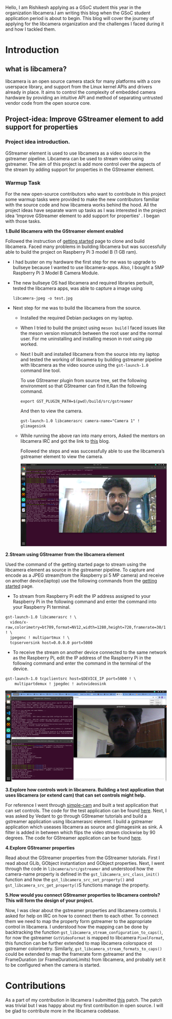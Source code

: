 
Hello, I am Rishikesh applying as a GSoC student this year in the organization libcamera.I am writing this blog when the GSoC student application period is about to begin. This blog will cover the journey of applying for the libcamera organization and the challenges I faced during it and how I tackled them.


# **Introduction**

## what is libcamera?
 libcamera is an open source camera stack for many platforms with a core userspace library, and support from the Linux kernel APIs and drivers already in place. It aims to control the complexity of embedded camera hardware by providing an intuitive API and method of separating untrusted vendor code from the open source core.



## **Project-idea: Improve GStreamer element to add support for properties**

### **Project idea introduction.**

GStreamer element is used to use libcamera as a video source in the gstreamer pipeline. Libcamera can be used to stream video using gstreamer. The aim of this project is add more control over the aspects of the stream by adding support for properties in the GStreamer element.

### **Warmup Task**

For the new open-source contributors who want to contribute in this project some warmup tasks were provided to make the new contributors familiar with the source code and how libcamera works behind the hood. All the project ideas have separate warm up tasks as I was interested in the project idea 'Improve GStreamer element to add support for properties' . I began with those tasks.

**1.Build libcamera with the GStreamer element enabled**

Followed the instruction of [getting started](https://libcamera.org/getting-started.html) page to clone and build libcamera. Faced many problems in building libcamera but was successfully able to build the project on Raspberry Pi 3 model B (1 GB ram).

* I had buster on my hardware the first step for me was to upgrade to bullseye because I wanted to use libcamera-apps. Also, I bought a 5MP Raspberry Pi 3 Model B Camera Module.
* The new bullseye OS had libcamera and required libraries perbuilt, tested the libcamera apps, was able to capture a image using 

    ```
    libcamera-jpeg -o test.jpg
    ```

 
 * Next step for me was to build the libcamera from the source. 
    * Installed the required Debian packages on my laptop.
    * When I tried to build the project using `meson build` I faced issues like the meson version mismatch between the root user and the normal user. For me uninstalling and installing meson in root using pip worked.
    * Next I built and installed libcamera from the source into my laptop and tested the working of libcamera by building gstreamer pipeline with libcamera as the video source using the `gst-launch-1.0` command line tool.

        To use GStreamer plugin from source tree, set the following environment so that GStreamer can find it.Ran the following command.
        ```
        export GST_PLUGIN_PATH=$(pwd)/build/src/gstreamer
        ```

        And then to view the camera.

       ```
       gst-launch-1.0 libcamerasrc camera-name="Camera 1" ! glimagesink
       ```
    * While running the above ran into many errors, Asked the mentors on libcamera IRC and got the link to [this](https://ve0x10.in/blog/2021/libcamera-log/) blog.

        Followed the steps and was successfully able to use the libcamera’s gstreamer 
        element to view the camera.

        ![test_img_one](./assets/test_img_one.png "test_img_one")

**2.Stream using GStreamer from the libcamera element**

   Used the command of the getting started page to stream using the libcamera element as source in the gstreamer pipeline. To capture and encode as a JPEG stream(from the Raspberry pi 5 MP camera) and receive on another device(laptop) use the following commands from the [getting started](https://libcamera.org/getting-started.html) page.

   * To stream from Raspberry Pi edit the IP address assigned to your Raspberry Pi in the following command and enter the command into your Raspberry Pi terminal.

   ```
  gst-launch-1.0 libcamerasrc ! \
     video/x-raw,colorimetry=bt709,format=NV12,width=1280,height=720,framerate=30/1 ! \
     jpegenc ! multipartmux ! \
     tcpserversink host=0.0.0.0 port=5000
  ```

  *  To receive the stream on another device connected to the same network as the Raspberry Pi, edit the IP address of the Raspberry Pi in the following command and enter the command in the terminal of the device.

  ```
  gst-launch-1.0 tcpclientsrc host=$DEVICE_IP port=5000 ! \
      multipartdemux ! jpegdec ! autovideosink
  ```

   ![test_img_two](./assets/test_img_two.png "test_img_two")

**3.Explore how controls work in libcamera. Building a test application that uses libcamera (or extend cam) that can set controls might help.**

   For reference I went through [simple-cam](https://git.libcamera.org/libcamera/simple-cam.git/tree/simple-cam.cpp) and built a test application that can set controls. The code for the test application can be found [here](https://github.com/RISHI27-dot/GSoC_2022/tree/master/libcamera_test_application_with_controls). 
   Next, I was asked by Vedant to go through GStreamer tutorials and build a gstreamer application using libcamerasrc element. I build a gstreamer application which useases libcamera as source and glimagesink as sink. A filter is added in between which flips the video stream clockwise by 90 degrees. The code for GStreamer application can be found [here](https://github.com/RISHI27-dot/GSoC_2022/tree/master/gstreamer/libcamera_gstreamer_example).


**4.Explore GStreamer properties**

   Read about the GStreamer properties from the GStreamer tutorials.
   First I read about GLib, GObject instantiation and GObject properties.
   Next, I went through the code in `libcamera/src/gstreamer` and understood how the camera-name property is defined in the `gst_libcamera_src_class_init()` function and how the `gst_libcamera_src_set_property()` and `gst_libcamera_src_get_property()`S functions manage the property.

**5.How would you connect GStreamer properties to libcamera controls? This will form the design of your project.**

   Now, I was clear about the gstreamer properties and libcamera controls. I asked for help on IRC on how to connect them to each other. To connect them we need to map the property form gstreamer to the appropriate control in libcamera. I understood how the mapping can be done by backtracking the function `gst_libcamera_stream_configuration_to_caps()`, for now the gstreamer `GstVideoFormat` is mapped to libcamera `PixelFormat`, this function can be further extended to map libcamera colorspace ot gstreamer colorimetry. Similarly, `gst_libcamera_stream_formats_to_caps()` could be extended to map the framerate form gstreamer and the FrameDuration (or FrameDurationLimits) from libcamera, and probably set it to be configured when the camera is started.

# Contributions

   As a part of my contribution in libcamera I submitted [this](https://git.libcamera.org/libcamera/libcamera.git/commit/?id=dd8b1723ac56580600ada71d670d5c01ce9eedf7) patch. The patch was trivial but I was happy about my first contribution in open source. I will be glad to contribute more in the libcamera codebase.